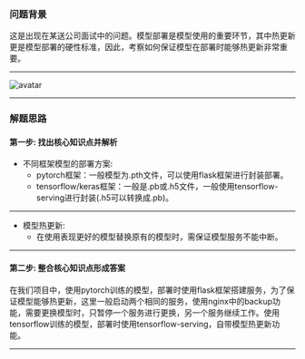 


### 问题背景


这是出现在某送公司面试中的问题。模型部署是模型使用的重要环节，其中热更新更是模型部署的硬性标准，因此，考察如何保证模型在部署时能够热更新非常重要。

---

![avatar](https://github.com/AITutorials/manuals/blob/master/img/2.png.1)

---

### 解题思路


#### 第一步: 找出核心知识点并解析

* 不同框架模型的部署方案:
	* pytorch框架：一般模型为.pth文件，可以使用flask框架进行封装部署。
	* tensorflow/keras框架：一般是.pb或.h5文件，一般使用tensorflow-serving进行封装(.h5可以转换成.pb)。

---

* 模型热更新:
	* 在使用表现更好的模型替换原有的模型时，需保证模型服务不能中断。


---


#### 第二步: 整合核心知识点形成答案


在我们项目中，使用pytorch训练的模型，部署时使用flask框架搭建服务，为了保证模型能够热更新，这里一般启动两个相同的服务，使用nginx中的backup功能，需要更换模型时，只暂停一个服务进行更换，另一个服务继续工作。使用tensorflow训练的模型，部署时使用tensorflow-serving，自带模型热更新功能。    

---



